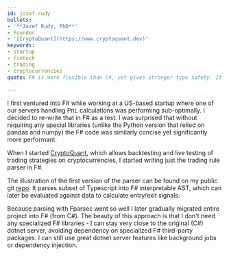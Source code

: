 ```yaml
---
id: jozef-rudy
bullets:
- '**Jozef Rudy, PhD**'
- Founder
- '[CryptoQuant](https://www.cryptoquant.dev)'
keywords:
- startup
- fintech
- trading
- cryptocurrencies
quote: F# is more flexible than C#, yet gives stronger type safety. It allows for fearless refactoring, which is also easier because of naturally less coupled code while at the same time codebase being 40%-size of equivalent c# one.
  
---
```

I first ventured into F# while working at a US-based startup where one of our servers handling PnL calculations was performing sub-optimally.
I decided to re-write that in F# as a test. I was surprised that without requiring any special libraries (unlike the Python version that relied on pandas and numpy) the F# code was similarly concise yet significantly more performant.

When I started [CryptoQuant](https://cryptoquant.dev), which allows backtesting and live testing of trading strategies on cryptocurrencies, I started writing just the trading rule parser in F#.

The illustration of the first version of the parser can be found on my public git [repo](https://github.com/jozefRudy/trading-rule-parser).
It parses subset of Typescript into F# interpretable AST, which can later be evaluated against data to calculate entry/exit signals.

Because parsing with Fparsec went so well I later gradually migrated entire project into F# (from C#).
The beauty of this approach is that I don't need any specialized F# libraries - I can stay very close to the original (C#) dotnet server, avoiding dependency on specialized F# third-party packages.
I can still use great dotnet server features like background jobs or dependency injection.